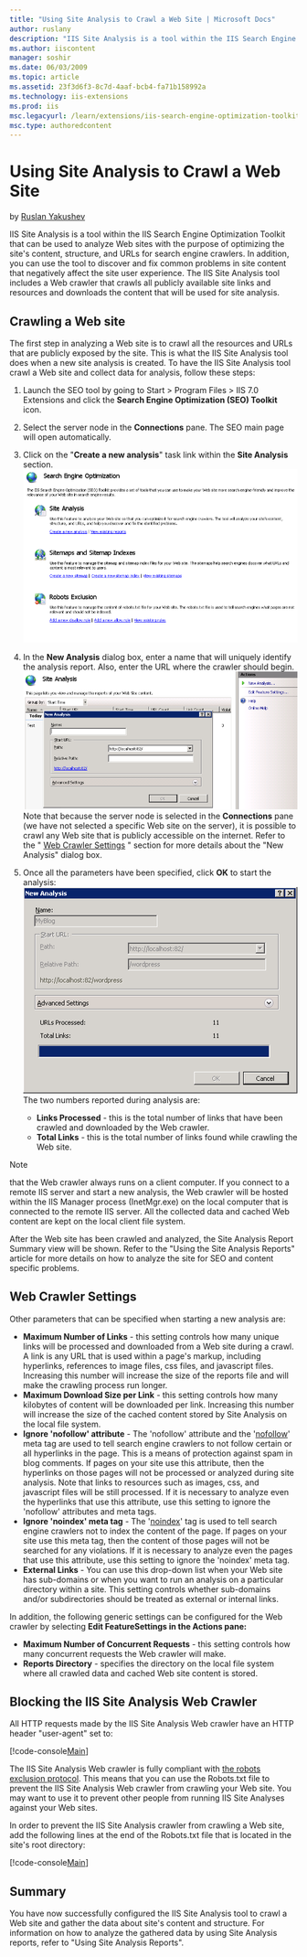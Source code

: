 ```yaml
---
title: "Using Site Analysis to Crawl a Web Site | Microsoft Docs"
author: ruslany
description: "IIS Site Analysis is a tool within the IIS Search Engine Optimization Toolkit that can be used to analyze Web sites with the purpose of optimizing the site's..."
ms.author: iiscontent
manager: soshir
ms.date: 06/03/2009
ms.topic: article
ms.assetid: 23f3d6f3-8c7d-4aaf-bcb4-fa71b158992a
ms.technology: iis-extensions
ms.prod: iis
msc.legacyurl: /learn/extensions/iis-search-engine-optimization-toolkit/using-site-analysis-to-crawl-a-web-site
msc.type: authoredcontent
---
```

Using Site Analysis to Crawl a Web Site
====================
by [Ruslan Yakushev](https://github.com/ruslany)

IIS Site Analysis is a tool within the IIS Search Engine Optimization Toolkit that can be used to analyze Web sites with the purpose of optimizing the site's content, structure, and URLs for search engine crawlers. In addition, you can use the tool to discover and fix common problems in site content that negatively affect the site user experience. The IIS Site Analysis tool includes a Web crawler that crawls all publicly available site links and resources and downloads the content that will be used for site analysis.

## Crawling a Web site

The first step in analyzing a Web site is to crawl all the resources and URLs that are publicly exposed by the site. This is what the IIS Site Analysis tool does when a new site analysis is created. To have the IIS Site Analysis tool crawl a Web site and collect data for analysis, follow these steps:

1. Launch the SEO tool by going to Start &gt; Program Files &gt; IIS 7.0 Extensions and click the **Search Engine Optimization (SEO) Toolkit** icon.
2. Select the server node in the **Connections** pane. The SEO main page will open automatically.
3. Click on the "**Create a new analysis**" task link within the **Site Analysis** section.  
    [![](using-site-analysis-to-crawl-a-web-site/_static/image4.png)](using-site-analysis-to-crawl-a-web-site/_static/image3.png)
4. In the **New Analysis** dialog box, enter a name that will uniquely identify the analysis report. Also, enter the URL where the crawler should begin.  
    [![](using-site-analysis-to-crawl-a-web-site/_static/image6.png)](using-site-analysis-to-crawl-a-web-site/_static/image5.png)  
 Note that because the server node is selected in the     **Connections**  pane (we have not selected a specific Web site on the server), it is possible to crawl any Web site that is publicly accessible on the internet. Refer to the "    [Web Crawler Settings](using-site-analysis-to-crawl-a-web-site.md#Web_Crawler_Settings_) " section for more details about the "New Analysis" dialog box.
5. Once all the parameters have been specified, click **OK** to start the analysis:  
    [![](using-site-analysis-to-crawl-a-web-site/_static/image8.png)](using-site-analysis-to-crawl-a-web-site/_static/image7.png)  
 The two numbers reported during analysis are:  

    - **Links Processed** - this is the total number of links that have been crawled and downloaded by the Web crawler.
    - **Total Links** - this is the total number of links found while crawling the Web site.

> [!NOTE]
> that the Web crawler always runs on a client computer. If you connect to a remote IIS server and start a new analysis, the Web crawler will be hosted within the IIS Manager process (InetMgr.exe) on the local computer that is connected to the remote IIS server. All the collected data and cached Web content are kept on the local client file system.

After the Web site has been crawled and analyzed, the Site Analysis Report Summary view will be shown. Refer to the "Using the Site Analysis Reports" article for more details on how to analyze the site for SEO and content specific problems.

<a id="Web_Crawler_Settings_"></a>

## Web Crawler Settings

Other parameters that can be specified when starting a new analysis are: 

- **Maximum Number of Links** - this setting controls how many unique links will be processed and downloaded from a Web site during a crawl. A link is any URL that is used within a page's markup, including hyperlinks, references to image files, css files, and javascript files. Increasing this number will increase the size of the reports file and will make the crawling process run longer.
- **Maximum Download Size per Link** - this setting controls how many kilobytes of content will be downloaded per link. Increasing this number will increase the size of the cached content stored by Site Analysis on the local file system.
- **Ignore 'nofollow' attribute** - The 'nofollow' attribute and the '[nofollow](http://www.robotstxt.org/meta.html)' meta tag are used to tell search engine crawlers to not follow certain or all hyperlinks in the page. This is a means of protection against spam in blog comments. If pages on your site use this attribute, then the hyperlinks on those pages will not be processed or analyzed during site analysis. Note that links to resources such as images, css, and javascript files will be still processed. If it is necessary to analyze even the hyperlinks that use this attribute, use this setting to ignore the 'nofollow' attributes and meta tags.
- **Ignore 'noindex' meta tag** - The '[noindex](http://www.robotstxt.org/meta.html)' tag is used to tell search engine crawlers not to index the content of the page. If pages on your site use this meta tag, then the content of those pages will not be searched for any violations. If it is necessary to analyze even the pages that use this attribute, use this setting to ignore the 'noindex' meta tag.
- **External Links** - You can use this drop-down list when your Web site has sub-domains or when you want to run an analysis on a particular directory within a site. This setting controls whether sub-domains and/or subdirectories should be treated as external or internal links.

In addition, the following generic settings can be configured for the Web crawler by selecting **Edit FeatureSettings in the Actions pane:** 

- **Maximum Number of Concurrent Requests** - this setting controls how many concurrent requests the Web crawler will make.
- **Reports Directory** - specifies the directory on the local file system where all crawled data and cached Web site content is stored.

## Blocking the IIS Site Analysis Web Crawler

All HTTP requests made by the IIS Site Analysis Web crawler have an HTTP header "user-agent" set to:


[!code-console[Main](using-site-analysis-to-crawl-a-web-site/samples/sample1.cmd)]


The IIS Site Analysis Web crawler is fully compliant with [the robots exclusion protocol](http://www.robotstxt.org/robotstxt.html). This means that you can use the Robots.txt file to prevent the IIS Site Analysis Web crawler from crawling your Web site. You may want to use it to prevent other people from running IIS Site Analyses against your Web sites.

In order to prevent the IIS Site Analysis crawler from crawling a Web site, add the following lines at the end of the Robots.txt file that is located in the site's root directory:


[!code-console[Main](using-site-analysis-to-crawl-a-web-site/samples/sample2.cmd)]


## Summary

You have now successfully configured the IIS Site Analysis tool to crawl a Web site and gather the data about site's content and structure. For information on how to analyze the gathered data by using Site Analysis reports, refer to "Using Site Analysis Reports".